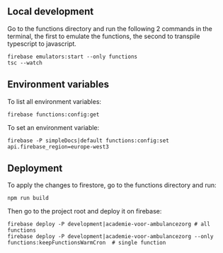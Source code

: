 ## Local development

Go to the functions directory and run the following 2 commands in the terminal, the first to emulate the functions, the second to transpile typescript to javascript.

    firebase emulators:start --only functions
    tsc --watch

## Environment variables

To list all environment variables:

    firebase functions:config:get

To set an environment variable:

    firebase -P simpleDocs|default functions:config:set api.firebase_region=europe-west3

## Deployment

To apply the changes to firestore, go to the functions directory and run:

    npm run build

Then go to the project root and deploy it on firebase:

    firebase deploy -P development|academie-voor-ambulancezorg # all functions
    firebase deploy -P development|academie-voor-ambulancezorg --only functions:keepFunctionsWarmCron  # single function
